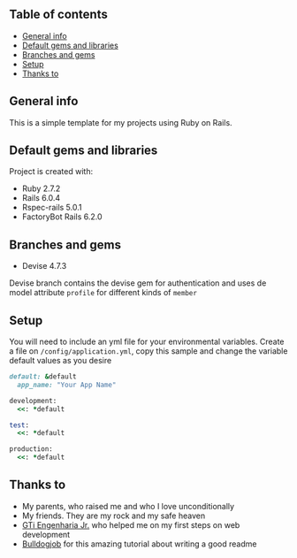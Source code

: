 ## Table of contents
* [General info](#general-info)
* [Default gems and libraries](#default-gems-and-libraries)
* [Branches and gems](#branches-and-gems)
* [Setup](#setup)
* [Thanks to](#thanks-to)

## General info
This is a simple template for my projects using Ruby on Rails.
	
## Default gems and libraries
Project is created with:
* Ruby 2.7.2
* Rails 6.0.4
* Rspec-rails 5.0.1
* FactoryBot Rails 6.2.0

## Branches and gems
* Devise 4.7.3

Devise branch contains the devise gem for authentication and uses de model attribute `profile` for different kinds of `member` 
## Setup
You will need to include an yml file for your environmental variables. Create a file on `/config/application.yml`, copy this sample and change the variable default values as you desire 

```ruby
default: &default
  app_name: "Your App Name"

development:
  <<: *default

test:
  <<: *default

production:
  <<: *default
```

## Thanks to
* My parents, who raised me and who I love unconditionally
* My friends. They are my rock and my safe heaven 
* [GTi Engenharia Jr.](https://gtijr.com/) who helped me on my first steps on web development
* [Bulldogjob](https://bulldogjob.com/news/449-how-to-write-a-good-readme-for-your-github-project) for this amazing tutorial about writing a good readme